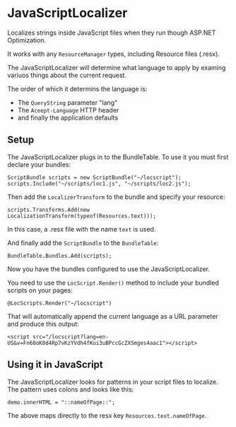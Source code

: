 JavaScriptLocalizer
===================

Localizes strings inside JavaScript files when they run though ASP.NET Optimization.

It works with any `ResourceManager` types, including Resource files (.resx).

The JavaScriptLocalizer will determine what language to apply by examing variuos things about the current request.

The order of which it determins the language is:

* The `QueryString` parameter "lang"
* The `Aceept-Language` HTTP header
* and finally the application defaults

## Setup ##

The JavaScriptLocalizer plugs in to the BundleTable. To use it you must first declare your bundles: 

    ScriptBundle scripts = new ScriptBundle("~/locscript");
    scripts.Include("~/scripts/loc1.js", "~/scripts/loc2.js");

Then add the `LocalizerTransform` to the bundle and specify your resource:

    scripts.Transforms.Add(new LocalizationTransform(typeof(Resources.text)));

In this case, a .resx file with the name `text` is used.

And finally add the `ScriptBundle` to the `BundleTable`:

    BundleTable.Bundles.Add(scripts);

Now you have the bundles configured to use the JavaScriptLocalizer. 

You need to use the `LocScript.Render()` method to include your bundled scripts on your pages:

    @LocScripts.Render("~/locscript")

That will automatically append the current language as a URL parameter and produce this output:

    <script src="/locscript?lang=en-US&v=Fn60oK0d4Rp7vKzYVdh4fKui3uBPccGcZXSmges4aac1"></script>

## Using it in JavaScript ##
The JavaScriptLocalizer looks for patterns in your script files to localize. The pattern uses colons and looks like this:

    demo.innerHTML = "::nameOfPage::";

The above maps directly to the resx key	`Resources.text.nameOfPage`.